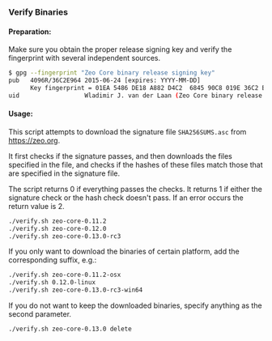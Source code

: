 ### Verify Binaries

#### Preparation:

Make sure you obtain the proper release signing key and verify the fingerprint with several independent sources.

```sh
$ gpg --fingerprint "Zeo Core binary release signing key"
pub   4096R/36C2E964 2015-06-24 [expires: YYYY-MM-DD]
      Key fingerprint = 01EA 5486 DE18 A882 D4C2  6845 90C8 019E 36C2 E964
uid                  Wladimir J. van der Laan (Zeo Core binary release signing key) <laanwj@gmail.com>
```

#### Usage:

This script attempts to download the signature file `SHA256SUMS.asc` from https://zeo.org.

It first checks if the signature passes, and then downloads the files specified in the file, and checks if the hashes of these files match those that are specified in the signature file.

The script returns 0 if everything passes the checks. It returns 1 if either the signature check or the hash check doesn't pass. If an error occurs the return value is 2.


```sh
./verify.sh zeo-core-0.11.2
./verify.sh zeo-core-0.12.0
./verify.sh zeo-core-0.13.0-rc3
```

If you only want to download the binaries of certain platform, add the corresponding suffix, e.g.:

```sh
./verify.sh zeo-core-0.11.2-osx
./verify.sh 0.12.0-linux
./verify.sh zeo-core-0.13.0-rc3-win64
```

If you do not want to keep the downloaded binaries, specify anything as the second parameter.

```sh
./verify.sh zeo-core-0.13.0 delete
```
